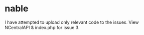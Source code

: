 # nable
I have attempted to upload only relevant code to the issues.
View NCentralAPI & index.php for issue 3.
